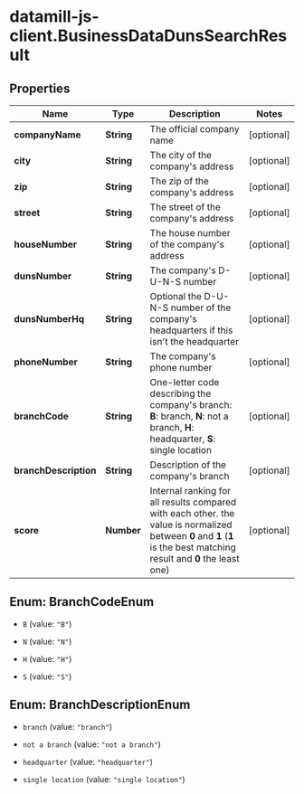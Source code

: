 # datamill-js-client.BusinessDataDunsSearchResult

## Properties
Name | Type | Description | Notes
------------ | ------------- | ------------- | -------------
**companyName** | **String** | The official company name | [optional] 
**city** | **String** | The city of the company&#39;s address | [optional] 
**zip** | **String** | The zip of the company&#39;s address | [optional] 
**street** | **String** | The street of the company&#39;s address | [optional] 
**houseNumber** | **String** | The house number of the company&#39;s address | [optional] 
**dunsNumber** | **String** | The company&#39;s D-U-N-S number | [optional] 
**dunsNumberHq** | **String** | Optional the D-U-N-S number of the company&#39;s headquarters if this isn&#39;t the headquarter | [optional] 
**phoneNumber** | **String** | The company&#39;s phone number | [optional] 
**branchCode** | **String** | One-letter code describing the company&#39;s branch: **B**: branch, **N**: not a branch, **H**: headquarter, **S**: single location  | [optional] 
**branchDescription** | **String** | Description of the company&#39;s branch | [optional] 
**score** | **Number** | Internal ranking for all results compared with each other. the value is normalized between **0** and **1** (**1** is the best matching result and **0** the least one) | [optional] 


<a name="BranchCodeEnum"></a>
## Enum: BranchCodeEnum


* `B` (value: `"B"`)

* `N` (value: `"N"`)

* `H` (value: `"H"`)

* `S` (value: `"S"`)




<a name="BranchDescriptionEnum"></a>
## Enum: BranchDescriptionEnum


* `branch` (value: `"branch"`)

* `not a branch` (value: `"not a branch"`)

* `headquarter` (value: `"headquarter"`)

* `single location` (value: `"single location"`)




